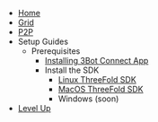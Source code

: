* [Home](/)
* [Grid](/grid/README.md)
* [P2P](/grid/peer2peer_storage_compute/README.md)
* Setup Guides
  * Prerequisites
    * [Installing 3Bot Connect App](3bot-connect-app.md)
    * Install the SDK
      * [Linux ThreeFold SDK](/grid/peer2peer_storage_compute/prerequisites/threefold-sdk-linux.md)
      * [MacOS ThreeFold SDK](/grid/peer2peer_storage_compute/prerequisites/threefold-sdk-macos.md)
      * Windows (soon) 
* [Level Up](/grid/peer2peer_storage_compute/README.md)